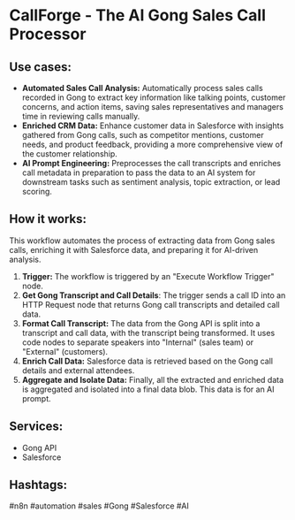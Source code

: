 # CallForge - The AI Gong Sales Call Processor

## Use cases:

- **Automated Sales Call Analysis:** Automatically process sales calls recorded in Gong to extract key information like talking points, customer concerns, and action items, saving sales representatives and managers time in reviewing calls manually.
- **Enriched CRM Data:** Enhance customer data in Salesforce with insights gathered from Gong calls, such as competitor mentions, customer needs, and product feedback, providing a more comprehensive view of the customer relationship.
- **AI Prompt Engineering:** Preprocesses the call transcripts and enriches call metadata in preparation to pass the data to an AI system for downstream tasks such as sentiment analysis, topic extraction, or lead scoring.

## How it works:

This workflow automates the process of extracting data from Gong sales calls, enriching it with Salesforce data, and preparing it for AI-driven analysis.

1.  **Trigger:** The workflow is triggered by an "Execute Workflow Trigger" node.
2.  **Get Gong Transcript and Call Details**: The trigger sends a call ID into an HTTP Request node that returns Gong call transcripts and detailed call data.
3.  **Format Call Transcript:** The data from the Gong API is split into a transcript and call data, with the transcript being transformed. It uses code nodes to separate speakers into "Internal" (sales team) or "External" (customers).
4.  **Enrich Call Data:** Salesforce data is retrieved based on the Gong call details and external attendees.
5.  **Aggregate and Isolate Data:** Finally, all the extracted and enriched data is aggregated and isolated into a final data blob. This data is for an AI prompt.

## Services:

-   Gong API
-   Salesforce

## Hashtags:

#n8n #automation #sales #Gong #Salesforce #AI
